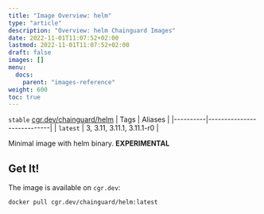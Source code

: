 ```yaml
---
title: "Image Overview: helm"
type: "article"
description: "Overview: helm Chainguard Images"
date: 2022-11-01T11:07:52+02:00
lastmod: 2022-11-01T11:07:52+02:00
draft: false
images: []
menu:
  docs:
    parent: "images-reference"
weight: 600
toc: true
---
```


`stable` [cgr.dev/chainguard/helm](https://github.com/chainguard-images/images/tree/main/images/helm)
| Tags     | Aliases                    |
|----------|----------------------------|
| `latest` | 3, 3.11, 3.11.1, 3.11.1-r0 |



Minimal image with helm binary. **EXPERIMENTAL**

## Get It!

The image is available on `cgr.dev`:

```
docker pull cgr.dev/chainguard/helm:latest
```
